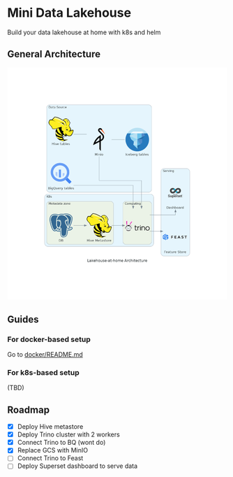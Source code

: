 # Mini Data Lakehouse

Build your data lakehouse at home with k8s and helm

## General Architecture

![Architecture Diagram](imgs/diagram.png)


## Guides

### For docker-based setup

Go to [docker/README.md](docker/README.md)

### For k8s-based setup
(TBD)

## Roadmap

- [x] Deploy Hive metastore
- [x] Deploy Trino cluster with 2 workers
- [x] Connect Trino to BQ (wont do)
- [x] Replace GCS with MinIO
- [ ] Connect Trino to Feast
- [ ] Deploy Superset dashboard to serve data
